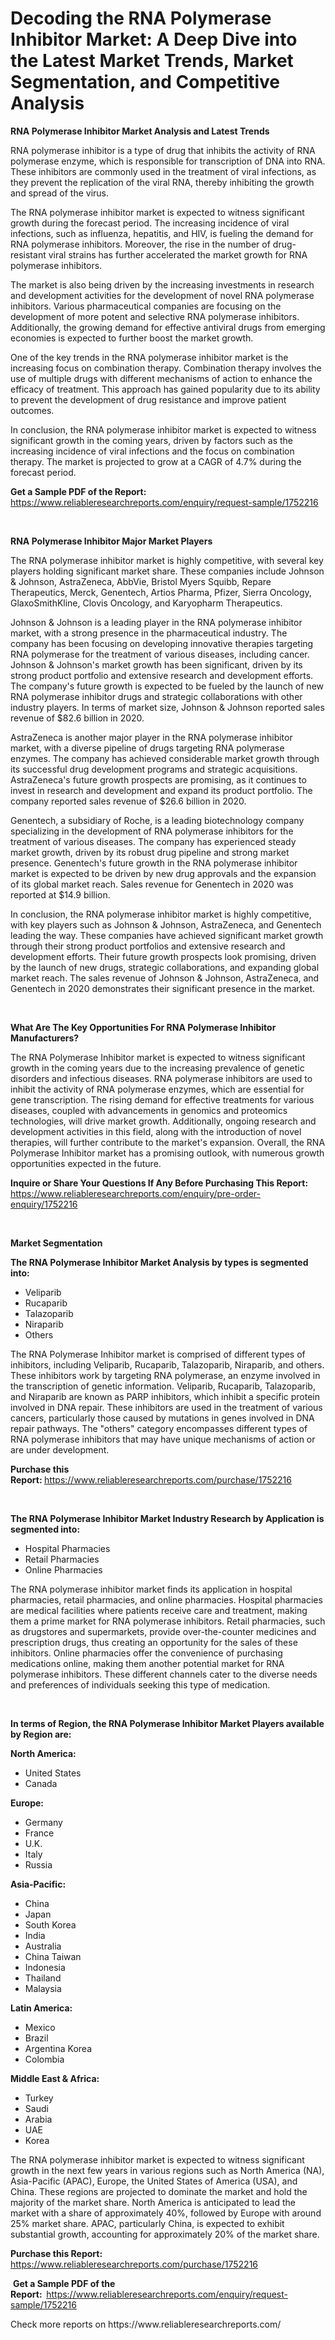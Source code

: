 <p><h1>Decoding the RNA Polymerase Inhibitor Market: A Deep Dive into the Latest Market Trends, Market Segmentation, and Competitive Analysis</h1></p><p><strong>RNA Polymerase Inhibitor Market Analysis and Latest Trends</strong></p>
<p><p>RNA polymerase inhibitor is a type of drug that inhibits the activity of RNA polymerase enzyme, which is responsible for transcription of DNA into RNA. These inhibitors are commonly used in the treatment of viral infections, as they prevent the replication of the viral RNA, thereby inhibiting the growth and spread of the virus.</p><p>The RNA polymerase inhibitor market is expected to witness significant growth during the forecast period. The increasing incidence of viral infections, such as influenza, hepatitis, and HIV, is fueling the demand for RNA polymerase inhibitors. Moreover, the rise in the number of drug-resistant viral strains has further accelerated the market growth for RNA polymerase inhibitors.</p><p>The market is also being driven by the increasing investments in research and development activities for the development of novel RNA polymerase inhibitors. Various pharmaceutical companies are focusing on the development of more potent and selective RNA polymerase inhibitors. Additionally, the growing demand for effective antiviral drugs from emerging economies is expected to further boost the market growth.</p><p>One of the key trends in the RNA polymerase inhibitor market is the increasing focus on combination therapy. Combination therapy involves the use of multiple drugs with different mechanisms of action to enhance the efficacy of treatment. This approach has gained popularity due to its ability to prevent the development of drug resistance and improve patient outcomes.</p><p>In conclusion, the RNA polymerase inhibitor market is expected to witness significant growth in the coming years, driven by factors such as the increasing incidence of viral infections and the focus on combination therapy. The market is projected to grow at a CAGR of 4.7% during the forecast period.</p></p>
<p><strong>Get a Sample PDF of the Report:&nbsp;</strong> <a href="https://www.reliableresearchreports.com/enquiry/request-sample/1752216">https://www.reliableresearchreports.com/enquiry/request-sample/1752216</a></p>
<p>&nbsp;</p>
<p><strong>RNA Polymerase Inhibitor Major Market Players</strong></p>
<p><p>The RNA polymerase inhibitor market is highly competitive, with several key players holding significant market share. These companies include Johnson & Johnson, AstraZeneca, AbbVie, Bristol Myers Squibb, Repare Therapeutics, Merck, Genentech, Artios Pharma, Pfizer, Sierra Oncology, GlaxoSmithKline, Clovis Oncology, and Karyopharm Therapeutics.</p><p>Johnson & Johnson is a leading player in the RNA polymerase inhibitor market, with a strong presence in the pharmaceutical industry. The company has been focusing on developing innovative therapies targeting RNA polymerase for the treatment of various diseases, including cancer. Johnson & Johnson's market growth has been significant, driven by its strong product portfolio and extensive research and development efforts. The company's future growth is expected to be fueled by the launch of new RNA polymerase inhibitor drugs and strategic collaborations with other industry players. In terms of market size, Johnson & Johnson reported sales revenue of $82.6 billion in 2020.</p><p>AstraZeneca is another major player in the RNA polymerase inhibitor market, with a diverse pipeline of drugs targeting RNA polymerase enzymes. The company has achieved considerable market growth through its successful drug development programs and strategic acquisitions. AstraZeneca's future growth prospects are promising, as it continues to invest in research and development and expand its product portfolio. The company reported sales revenue of $26.6 billion in 2020.</p><p>Genentech, a subsidiary of Roche, is a leading biotechnology company specializing in the development of RNA polymerase inhibitors for the treatment of various diseases. The company has experienced steady market growth, driven by its robust drug pipeline and strong market presence. Genentech's future growth in the RNA polymerase inhibitor market is expected to be driven by new drug approvals and the expansion of its global market reach. Sales revenue for Genentech in 2020 was reported at $14.9 billion.</p><p>In conclusion, the RNA polymerase inhibitor market is highly competitive, with key players such as Johnson & Johnson, AstraZeneca, and Genentech leading the way. These companies have achieved significant market growth through their strong product portfolios and extensive research and development efforts. Their future growth prospects look promising, driven by the launch of new drugs, strategic collaborations, and expanding global market reach. The sales revenue of Johnson & Johnson, AstraZeneca, and Genentech in 2020 demonstrates their significant presence in the market.</p></p>
<p>&nbsp;</p>
<p><strong>What Are The Key Opportunities For RNA Polymerase Inhibitor Manufacturers?</strong></p>
<p><p>The RNA Polymerase Inhibitor market is expected to witness significant growth in the coming years due to the increasing prevalence of genetic disorders and infectious diseases. RNA polymerase inhibitors are used to inhibit the activity of RNA polymerase enzymes, which are essential for gene transcription. The rising demand for effective treatments for various diseases, coupled with advancements in genomics and proteomics technologies, will drive market growth. Additionally, ongoing research and development activities in this field, along with the introduction of novel therapies, will further contribute to the market's expansion. Overall, the RNA Polymerase Inhibitor market has a promising outlook, with numerous growth opportunities expected in the future.</p></p>
<p><strong>Inquire or Share Your Questions If Any Before Purchasing This Report:</strong> <a href="https://www.reliableresearchreports.com/enquiry/pre-order-enquiry/1752216">https://www.reliableresearchreports.com/enquiry/pre-order-enquiry/1752216</a></p>
<p>&nbsp;</p>
<p><strong>Market Segmentation</strong></p>
<p><strong>The RNA Polymerase Inhibitor Market Analysis by types is segmented into:</strong></p>
<p><ul><li>Veliparib</li><li>Rucaparib</li><li>Talazoparib</li><li>Niraparib</li><li>Others</li></ul></p>
<p><p>The RNA Polymerase Inhibitor market is comprised of different types of inhibitors, including Veliparib, Rucaparib, Talazoparib, Niraparib, and others. These inhibitors work by targeting RNA polymerase, an enzyme involved in the transcription of genetic information. Veliparib, Rucaparib, Talazoparib, and Niraparib are known as PARP inhibitors, which inhibit a specific protein involved in DNA repair. These inhibitors are used in the treatment of various cancers, particularly those caused by mutations in genes involved in DNA repair pathways. The "others" category encompasses different types of RNA polymerase inhibitors that may have unique mechanisms of action or are under development.</p></p>
<p><strong>Purchase this Report:&nbsp;</strong><a href="https://www.reliableresearchreports.com/purchase/1752216">https://www.reliableresearchreports.com/purchase/1752216</a></p>
<p>&nbsp;</p>
<p><strong>The RNA Polymerase Inhibitor Market Industry Research by Application is segmented into:</strong></p>
<p><ul><li>Hospital Pharmacies</li><li>Retail Pharmacies</li><li>Online Pharmacies</li></ul></p>
<p><p>The RNA polymerase inhibitor market finds its application in hospital pharmacies, retail pharmacies, and online pharmacies. Hospital pharmacies are medical facilities where patients receive care and treatment, making them a prime market for RNA polymerase inhibitors. Retail pharmacies, such as drugstores and supermarkets, provide over-the-counter medicines and prescription drugs, thus creating an opportunity for the sales of these inhibitors. Online pharmacies offer the convenience of purchasing medications online, making them another potential market for RNA polymerase inhibitors. These different channels cater to the diverse needs and preferences of individuals seeking this type of medication.</p></p>
<p>&nbsp;</p>
<p><strong>In terms of Region, the RNA Polymerase Inhibitor Market Players available by Region are:</strong></p>
<p>
    <p> <strong> North America: </strong>
        <ul>
            <li>United States</li>
            <li>Canada</li>
        </ul>
        </p> 
    <p> <strong> Europe: </strong>
        <ul>
            <li>Germany</li>
            <li>France</li>
            <li>U.K.</li>
            <li>Italy</li>
            <li>Russia</li>
        </ul>
        </p> 
    <p> <strong> Asia-Pacific: </strong>
        <ul>
            <li>China</li>
            <li>Japan</li>
            <li>South Korea</li>
            <li>India</li>
            <li>Australia</li>
            <li>China Taiwan</li>
            <li>Indonesia</li>
            <li>Thailand</li>
            <li>Malaysia</li>
        </ul>
        </p> 
    <p> <strong> Latin America: </strong>
        <ul>
            <li>Mexico</li>
            <li>Brazil</li>
            <li>Argentina Korea</li>
            <li>Colombia</li>
        </ul>
        </p> 
    <p> <strong> Middle East & Africa: </strong>
        <ul>
            <li>Turkey</li>
            <li>Saudi</li>
            <li>Arabia</li>
            <li>UAE</li>
            <li>Korea</li>
        </ul>
    </p>
    </p>
<p><p>The RNA polymerase inhibitor market is expected to witness significant growth in the next few years in various regions such as North America (NA), Asia-Pacific (APAC), Europe, the United States of America (USA), and China. These regions are projected to dominate the market and hold the majority of the market share. North America is anticipated to lead the market with a share of approximately 40%, followed by Europe with around 25% market share. APAC, particularly China, is expected to exhibit substantial growth, accounting for approximately 20% of the market share.</p></p>
<p><strong>Purchase this Report: </strong><a href="https://www.reliableresearchreports.com/purchase/1752216">https://www.reliableresearchreports.com/purchase/1752216</a></p>
<p>&nbsp;<strong>Get a Sample PDF of the Report:&nbsp;&nbsp;</strong><a href="https://www.reliableresearchreports.com/enquiry/request-sample/1752216">https://www.reliableresearchreports.com/enquiry/request-sample/1752216</a></p>
<p><strong></strong></p>
<p>Check more reports on https://www.reliableresearchreports.com/</p>